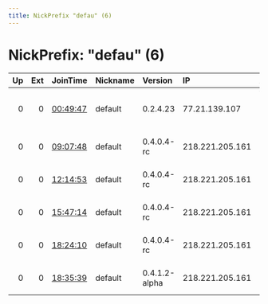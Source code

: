 ```yaml
---
title: NickPrefix "defau" (6)
---
```


# NickPrefix: "defau" (6)

|   Up |   Ext | JoinTime                                                                                            | Nickname   | Version       | IP              | AS                               | CC   |   ORp |   Dirp | OS      | Contact   |   eFamMembers |
|-----:|------:|:----------------------------------------------------------------------------------------------------|:-----------|:--------------|:----------------|:---------------------------------|:-----|------:|-------:|:--------|:----------|--------------:|
|    0 |     0 | [00:49:47](https://metrics.torproject.org/rs.html#details/7581496FEADC429AB7B109E31FABC7790FAFD7FE) | default    | 0.2.4.23      | 77.21.139.107   | Vodafone Kabel Deutschland GmbH  | de   |   443 |   9030 | Windows | None      |             1 |
|    0 |     0 | [09:07:48](https://metrics.torproject.org/rs.html#details/234C2FDAF3B58135A37A42DF16318221E4AB02D6) | default    | 0.4.0.4-rc    | 218.221.205.161 | So-net Entertainment Corporation | jp   | 54836 |      0 | Windows | None      |             1 |
|    0 |     0 | [12:14:53](https://metrics.torproject.org/rs.html#details/09C1E45F97A57761C5A058958F78F4E748E61B79) | default    | 0.4.0.4-rc    | 218.221.205.161 | So-net Entertainment Corporation | jp   | 54836 |      0 | Windows | None      |             1 |
|    0 |     0 | [15:47:14](https://metrics.torproject.org/rs.html#details/86465A4CDF4413902E91F126F334840D4FE5462D) | default    | 0.4.0.4-rc    | 218.221.205.161 | So-net Entertainment Corporation | jp   | 54836 |      0 | Windows | None      |             1 |
|    0 |     0 | [18:24:10](https://metrics.torproject.org/rs.html#details/38B12CF5C92A31AA771264D72994F56942B3CBB7) | default    | 0.4.0.4-rc    | 218.221.205.161 | So-net Entertainment Corporation | jp   | 54836 |      0 | Windows | None      |             1 |
|    0 |     0 | [18:35:39](https://metrics.torproject.org/rs.html#details/2DFDEBE9469518196C8B2A1CBC26D2356E68C320) | default    | 0.4.1.2-alpha | 218.221.205.161 | So-net Entertainment Corporation | jp   | 54836 |      0 | Windows | None      |             1 |

